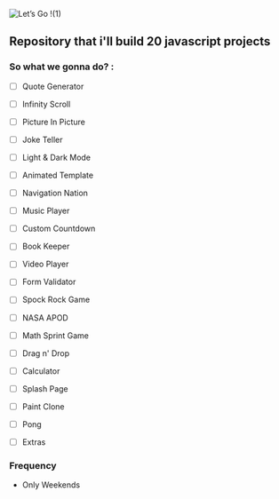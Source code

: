 ![Let’s Go !(1)](https://user-images.githubusercontent.com/82295321/219281847-d20990f5-7cd6-463c-8500-ef5774492e8f.png)

## Repository that i'll build 20 javascript projects 

### So what we gonna do? :
  - [ ] Quote Generator
  - [ ] Infinity Scroll
  - [ ] Picture In Picture
  - [ ] Joke Teller
  - [ ] Light & Dark Mode
  - [ ] Animated Template
  - [ ] Navigation Nation
  - [ ] Music Player
  - [ ] Custom Countdown
  - [ ] Book Keeper
  - [ ] Video Player
  - [ ] Form Validator
  - [ ] Spock Rock Game
  - [ ] NASA APOD
  - [ ] Math Sprint Game
  - [ ] Drag n' Drop
  - [ ] Calculator
  - [ ] Splash Page
  - [ ] Paint Clone
  - [ ] Pong
  - [ ] Extras 
  

### Frequency
  - Only Weekends
